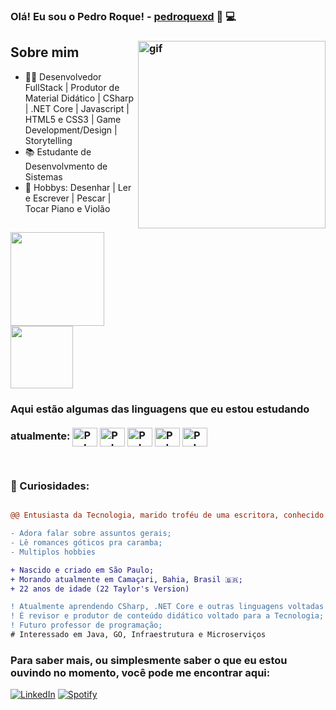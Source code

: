 <h3 align="left"> Olá! Eu sou o Pedro Roque! - <a href="https://discordapp.com/users/themoondusth">pedroquexd</a>  👻 💻 <h3>
  
<img align="right" style="margin-bottom: 30px;" src="https://i.picasion.com/pic92/e568c2c6d085fab862cbaec41482fbb8.gif" min-width="300px" max-height="300px" width="300px" alt="gif"/>

## Sobre mim

- 🙋‍♂️ Desenvolvedor FullStack | Produtor de Material Didático | CSharp | .NET Core | Javascript | HTML5 e CSS3 | Game Development/Design | Storytelling
- 📚 Estudante de Desenvolvmento de Sistemas
- 🧩 Hobbys: Desenhar | Ler e Escrever | Pescar | Tocar Piano e Violão
  
##

<a href="https://github.com/pedroroquexd">
  <img height=150 align="center" src="https://github-readme-stats.vercel.app/api?username=pedroroquexd&show_icons=true&theme=midnight-purple&count_private=true"/>
</a>
<a href="https://github.com/anuraghazra/convoychat">
  <img height=100 align="center" src="https://github-readme-stats.vercel.app/api/top-langs?username=pedroroquexd&layout=compact&langs_count=168&card_width=100&theme=midnight-purple" />
</a>

<h3> Aqui estão algumas das linguagens que eu estou estudando atualmente: 

<div style="display: inline-block; margin-bottom: 30px; margin-right: 30px;"><br>

<img align="center" alt="Pedro=CSharp" height="30" width="40" src="https://cdn.jsdelivr.net/gh/devicons/devicon/icons/csharp/csharp-original.svg">
<img align="center" alt="Pedro=CSharp" height="30" width="40" src="https://cdn.jsdelivr.net/gh/devicons/devicon/icons/dotnetcore/dotnetcore-original.svg">
<img align="center" alt="Pedro=CSharp" height="30" width="40" src="https://cdn.jsdelivr.net/gh/devicons/devicon/icons/html5/html5-original.svg">
<img align="center" alt="Pedro=CSharp" height="30" width="40" src="https://cdn.jsdelivr.net/gh/devicons/devicon/icons/css3/css3-original.svg">
<img align="center" alt="Pedro=CSharp" height="30" width="40" src="https://cdn.jsdelivr.net/gh/devicons/devicon/icons/javascript/javascript-original.svg">
</div>

### **🧐 Curiosidades:** 
```diff

@@ Entusiasta da Tecnologia, marido troféu de uma escritora, conhecido por ser multidisciplinar e amante da arte. @@

- Adora falar sobre assuntos gerais;
- Lê romances góticos pra caramba;
- Multiplos hobbies

+ Nascido e criado em São Paulo;
+ Morando atualmente em Camaçari, Bahia, Brasil 🇧🇷;
+ 22 anos de idade (22 Taylor's Version)

! Atualmente aprendendo CSharp, .NET Core e outras linguagens voltadas à Web, como: Javascrip e PHP
! É revisor e produtor de conteúdo didático voltado para a Tecnologia;
! Futuro professor de programação;
# Interessado em Java, GO, Infraestrutura e Microserviços
```

### Para saber mais, ou simplesmente saber o que eu estou ouvindo no momento, você pode me encontrar aqui:

[![LinkedIn](https://img.shields.io/badge/LinkedIn-0077B5?style=for-the-badge&logo=linkedin&logoColor=white)](https://www.linkedin.com/in/pedroroquexd/)
[![Spotify](https://img.shields.io/badge/Spotify-1ED760?&style=for-the-badge&logo=spotify&logoColor=white)](https://open.spotify.com/user/31gnu5momfe3agnykynsncawuume?si=ia-GH8oXTae-yP6k7TrUbw)

